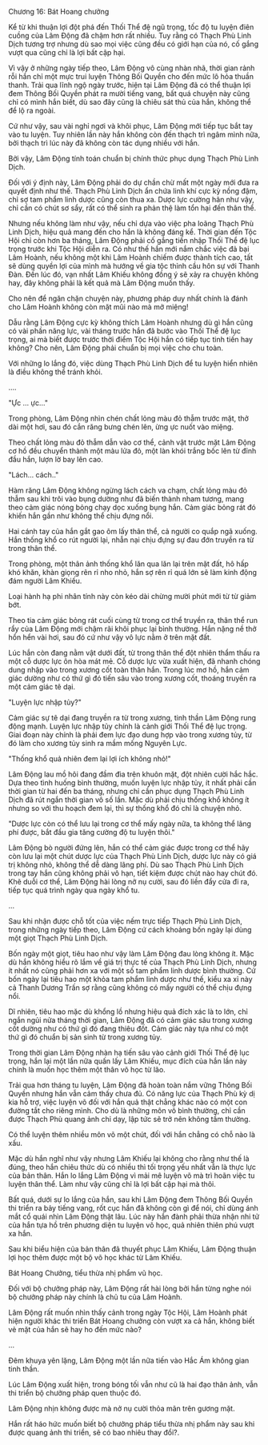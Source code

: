 




Chương 16: Bát Hoang chưởng


Kể từ khi thuận lợi đột phá đến Thối Thể đệ ngũ trọng, tốc độ tu luyện điên cuồng của Lâm Động đã chậm hơn rất nhiều. Tuy rằng có Thạch Phù Linh Dịch tương trợ nhưng dù sao mọi việc cũng đều có giới hạn của nó, cố gắng vượt qua cũng chỉ là lợi bất cập hại.

Vì vậy ở những ngày tiếp theo, Lâm Động vô cùng nhàn nhã, thời gian rảnh rỗi hắn chỉ một mực trui luyện Thông Bối Quyền cho đến mức lô hỏa thuần thanh. Trải qua lĩnh ngộ ngày trước, hiện tại Lâm Động đã có thể thuận lợi đem Thông Bối Quyền phát ra mười tiếng vang, bất quá chuyện này cũng chỉ có mình hắn biết, dù sao đây cũng là chiêu sát thủ của hắn, không thể để lộ ra ngoài.

Cứ như vậy, sau vài nghỉ ngơi và khôi phục, Lâm Động mới tiếp tục bắt tay vào tu luyện. Tuy nhiên lần này hắn không còn đến thạch trì ngâm mình nữa, bởi thạch trì lúc này đã không còn tác dụng nhiều với hắn.

Bởi vậy, Lâm Động tính toán chuẩn bị chính thức phục dụng Thạch Phù Linh Dịch.

Đối với ý định này, Lâm Động phải do dự chần chừ mất một ngày mới đưa ra quyết định như thế. Thạch Phù Linh Dịch ẩn chứa linh khí cực kỳ nồng đậm, chỉ sợ tam phẩm linh dược cũng còn thua xa. Dược lực cường hãn như vậy, chỉ cần có chút sơ sẩy, rất có thể sinh ra phản thệ làm tổn hại đến thân thể.

Nhưng nếu không làm như vậy, nếu chỉ dựa vào việc pha loãng Thạch Phù Linh Dịch, hiệu quả mang đến cho hắn là không đáng kể. Thời gian đến Tộc Hội chỉ còn hơn ba tháng, Lâm Động phải cố gắng tiến nhập Thối Thể đệ lục trọng trước khi Tộc Hội diễn ra. Có như thế hắn mới nắm chắc việc đả bại Lâm Hoành, nếu không một khi Lâm Hoành chiếm được thành tích cao, tất sẽ dùng quyền lợi của mình mà hướng về gia tộc thỉnh cầu hôn sự với Thanh Đàn. Đến lúc đó, vạn nhất Lâm Khiếu không đồng ý sẽ xảy ra chuyện không hay, đây không phải là kết quả mà Lâm Động muốn thấy.

Cho nên để ngăn chặn chuyện này, phương pháp duy nhất chính là đánh cho Lâm Hoành không còn mặt mũi nào mà mở miệng!

Dẫu rằng Lâm Động cực kỳ không thích Lâm Hoành nhưng dù gì hắn cũng có vài phần năng lực, vài tháng trước hắn đã bước vào Thối Thể đệ lục trọng, ai mà biết được trước thời điểm Tộc Hội hắn có tiếp tục tinh tiến hay không? Cho nên, Lâm Động phải chuẩn bị mọi việc cho chu toàn.

Với những lo lắng đó, việc dùng Thạch Phù Linh Dịch để tu luyện hiển nhiên là điều không thể tránh khỏi.

….

"Ực … ực…"

Trong phòng, Lâm Động nhìn chén chất lỏng màu đỏ thẫm trước mặt, thở dài một hơi, sau đó cắn răng bưng chén lên, ừng ực nuốt vào miệng.

Theo chất lỏng màu đỏ thẫm dẫn vào cơ thể, cảnh vật trước mặt Lâm Động cơ hồ đều chuyển thành một màu lửa đỏ, một làn khói trắng bốc lên từ đỉnh đầu hắn, lượn lờ bay lên cao.

"Lách… cách.."

Hàm răng Lâm Động không ngừng lách cách va chạm, chất lỏng màu đỏ thẫm sau khi trôi vào bụng dường như đã biến thành nham tương, mang theo cảm giác nóng bỏng chạy dọc xuống bụng hắn. Cảm giác bỏng rát đó khiến hắn gần như không thể chịu đựng nổi.

Hai cánh tay của hắn gắt gao ôm lấy thân thể, cả người co quắp ngã xuống. Hắn thống khổ co rút người lại, nhẫn nại chịu đựng sự đau đớn truyền ra từ trong thân thể.

Trong phòng, một thân ảnh thống khổ lăn qua lăn lại trên mặt đất, hô hấp khó khăn, khàn giọng rên rỉ nho nhỏ, hắn sợ rên rỉ quá lớn sẽ làm kinh động đám người Lâm Khiếu.

Loại hành hạ phi nhân tính này còn kéo dài chừng mười phút mới từ từ giảm bớt.

Theo tia cảm giác bỏng rát cuối cùng từ trong cơ thể truyền ra, thân thể run rẩy của Lâm Động mới chậm rãi khôi phục lại bình thường. Hắn nặng nề thở hổn hển vài hơi, sau đó cứ như vậy vô lực nằm ở trên mặt đất.

Lúc hắn còn đang nằm vật dưới đất, từ trong thân thể đột nhiên thẩm thấu ra một cỗ dược lực ôn hòa mát mẻ. Cỗ dược lực vừa xuất hiện, đã nhanh chóng dung nhập vào trong xương cốt toàn thân hắn. Trong lúc mơ hồ, hắn cảm giác dường như có thứ gì đó tiến sâu vào trong xương cốt, thoáng truyền ra một cảm giác tê dại.

"Luyện lực nhập tủy?"

Cảm giác sự tê dại đang truyền ra từ trong xương, tinh thần Lâm Động rung động mạnh. Luyện lực nhập tủy chính là cảnh giới Thối Thể đệ lục trọng. Giai đoạn này chính là phải đem lực đạo dung hợp vào trong xương tủy, từ đó làm cho xương tủy sinh ra mầm mống Nguyên Lực.

"Thống khổ quả nhiên đem lại lợi ích không nhỏ!"

Lâm Động lau mồ hôi đang đầm đìa trên khuôn mặt, đột nhiên cười hắc hắc. Dựa theo tình huống bình thường, muốn luyện lực nhập tủy, ít nhất phải cần thời gian từ hai đến ba tháng, nhưng chỉ cần phục dụng Thạch Phù Linh Dịch đã rút ngắn thời gian vô số lần. Mặc dù phải chịu thống khổ không ít nhưng so với thu hoạch đem lại, thì sự thống khổ đó chỉ là chuyện nhỏ.

"Dược lực còn có thể lưu lại trong cơ thể mấy ngày nữa, ta không thể lãng phí được, bắt đầu gia tăng cường độ tu luyện thôi."

Lâm Động bò người đứng lên, hắn có thể cảm giác được trong cơ thể hãy còn lưu lại một chút dược lực của Thạch Phù Linh Dịch, dược lực này có giá trị không nhỏ, không thể dễ dàng lãng phí. Dù sao Thạch Phù Linh Dịch trong tay hắn cũng không phải vô hạn, tiết kiệm được chút nào hay chút đó. Khẽ duỗi cơ thể, Lâm Động hài lòng nở nụ cười, sau đó liền đẩy cửa đi ra, tiếp tục quá trình ngày qua ngày khổ tu.

...

Sau khi nhận được chỗ tốt của việc nếm trực tiếp Thạch Phù Linh Dịch, trong những ngày tiếp theo, Lâm Động cứ cách khoảng bốn ngày lại dùng một giọt Thạch Phù Linh Dịch.

Bốn ngày một giọt, tiêu hao như vậy làm Lâm Động đau lòng không ít. Mặc dù hắn không hiểu rõ lắm về giá trị thực tế của Thạch Phù Linh Dịch, nhưng ít nhất nó cũng phải hơn xa với một số tam phẩm linh dược bình thường. Cứ bốn ngày lại tiêu hao một khỏa tam phẩm linh dược như thế, kiểu xa xỉ này cả Thanh Dương Trấn sợ rằng cũng không có mấy người có thể chịu đựng nổi.

Dĩ nhiên, tiêu hao mặc dù khổng lồ nhưng hiệu quả đích xác là to lớn, chỉ ngắn ngủi nửa tháng thời gian, Lâm Động đã có cảm giác sâu trong xương cốt dường như có thứ gì đó đang thiêu đốt. Cảm giác này tựa như có một thứ gì đó chuẩn bị sản sinh từ trong xương tủy.

Trong thời gian Lâm Động nhàn hạ tiến sâu vào cảnh giới Thối Thể đệ lục trọng, hắn lại một lần nữa quấn lấy Lâm Khiếu, mục đích của hắn lần này chính là muốn học thêm một thân võ học từ lão.

Trải qua hơn tháng tu luyện, Lâm Động đã hoàn toàn nắm vững Thông Bối Quyền nhưng hắn vẫn cảm thấy chưa đủ. Có năng lực của Thạch Phù kỳ dị kia hỗ trợ, việc luyện võ đối với hắn quả thật chẳng khác nào có một con đường tắt cho riêng mình. Cho dù là những môn võ bình thường, chỉ cần được Thạch Phù quang ảnh chỉ dạy, lập tức sẽ trở nên không tầm thường.

Có thể luyện thêm nhiều môn võ một chút, đối với hắn chẳng có chỗ nào là xấu.

Mặc dù hắn nghĩ như vậy nhưng Lâm Khiếu lại không cho rằng như thế là đúng, theo hắn chiêu thức dù có nhiều thì tối trọng yếu nhất vẫn là thực lực của bản thân. Hắn lo lắng Lâm Động vì mải mê luyện võ mà trì hoãn việc tu luyện thân thể. Làm như vậy cũng chỉ là lợi bất cập hại mà thôi.

Bất quá, dưới sự lo lắng của hắn, sau khi Lâm Động đem Thông Bối Quyền thi triển ra bảy tiếng vang, rốt cục hắn đã không còn gì để nói, chỉ dùng ánh mắt cổ quái nhìn Lâm Động thật lâu. Lúc này hắn đành phải thừa nhận nhi tử của hắn tựa hồ trên phương diện tu luyện võ học, quả nhiên thiên phú vượt xa hắn.

Sau khi biểu hiện của bản thân đã thuyết phục Lâm Khiếu, Lâm Động thuận lợi học thêm được một bộ võ học khác từ Lâm Khiếu.

Bát Hoang Chưởng, tiểu thừa nhị phẩm vũ học.

Đối với bộ chưởng pháp này, Lâm Động rất hài lòng bởi hắn từng nghe nói bộ chưởng pháp này chính là chủ tu của Lâm Hoành.

Lâm Động rất muốn nhìn thấy cảnh trong ngày Tộc Hội, Lâm Hoành phát hiện người khác thi triển Bát Hoang chưởng còn vượt xa cả hắn, không biết vẻ mặt của hắn sẽ hay ho đến mức nào?

...

Đêm khuya yên lặng, Lâm Động một lần nữa tiến vào Hắc Ám không gian tinh thần.

Lúc Lâm Động xuất hiện, trong bóng tối vẫn như cũ là hai đạo thân ảnh, vẫn thi triển bộ chưởng pháp quen thuộc đó.

Lâm Động nhịn không được mà nở nụ cười thỏa mãn trên gương mặt.

Hắn rất háo hức muốn biết bộ chưởng pháp tiểu thừa nhị phẩm này sau khi được quang ảnh thi triển, sẽ có bao nhiêu thay đổi?.




